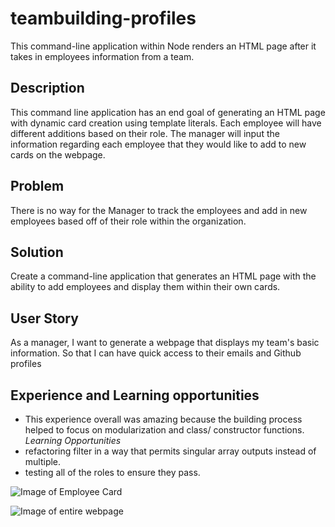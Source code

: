 # teambuilding-profiles
This command-line application within Node renders an HTML page after it takes in employees information from a team. 

## Description 
This command line application has an end goal of generating an HTML page with dynamic card creation using template literals. 
Each employee will have different additions based on their role. The manager will input the information regarding each employee that they would like to add
to new cards on the webpage. 
## Problem 
There is no way for the Manager to track the employees and add in new employees based off of their role within the organization. 

## Solution 
Create a command-line application that generates an HTML page with the ability to add employees and display them within their own cards. 

## User Story 
As a manager, I want to generate a webpage that displays my team's basic information. 
So that I can have quick access to their emails and Github profiles


## Experience and Learning opportunities
* This experience overall was amazing because the building process helped to focus on modularization and class/ constructor functions. 
*Learning Opportunities*
* refactoring filter in a way that permits singular array outputs instead of multiple. 
*  testing all of the roles to ensure they pass.


![Image of Employee Card](image.jpg)

![Image of entire webpage](image.jpg)
